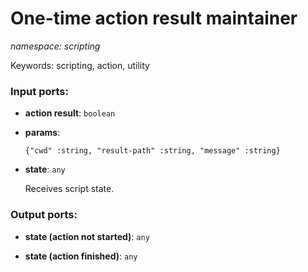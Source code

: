 # One-time action result maintainer

_namespace: scripting_

Keywords: scripting, action, utility

### Input ports:

* __action result__: ` boolean `


* __params__: 
    ```
    {"cwd" :string, "result-path" :string, "message" :string}
    ```


* __state__: ` any `

    Receives script state.

### Output ports:

* __state (action not started)__: ` any `


* __state (action finished)__: ` any `

